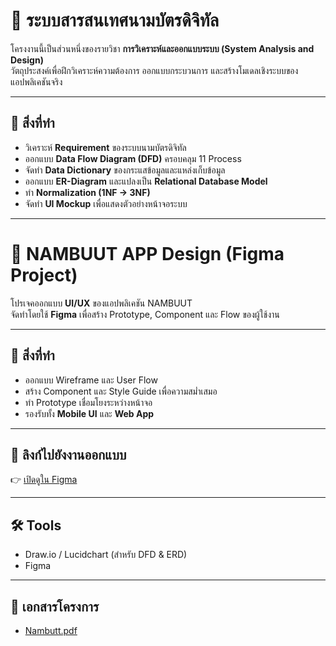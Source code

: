 # 📌 ระบบสารสนเทศนามบัตรดิจิทัล  

โครงงานนี้เป็นส่วนหนึ่งของรายวิชา **การวิเคราะห์และออกแบบระบบ (System Analysis and Design)**  
วัตถุประสงค์เพื่อฝึกวิเคราะห์ความต้องการ ออกแบบกระบวนการ และสร้างโมเดลเชิงระบบของแอปพลิเคชันจริง  

---

## 🎯 สิ่งที่ทำ
- วิเคราะห์ **Requirement** ของระบบนามบัตรดิจิทัล  
- ออกแบบ **Data Flow Diagram (DFD)** ครอบคลุม 11 Process  
- จัดทำ **Data Dictionary** ของกระแสข้อมูลและแหล่งเก็บข้อมูล  
- ออกแบบ **ER-Diagram** และแปลงเป็น **Relational Database Model**  
- ทำ **Normalization (1NF → 3NF)**  
- จัดทำ **UI Mockup** เพื่อแสดงตัวอย่างหน้าจอระบบ  

---

# 📱 NAMBUUT APP Design (Figma Project)

โปรเจคออกแบบ **UI/UX** ของแอปพลิเคชัน NAMBUUT  
จัดทำโดยใช้ **Figma** เพื่อสร้าง Prototype, Component และ Flow ของผู้ใช้งาน

---

## 🎯 สิ่งที่ทำ
- ออกแบบ Wireframe และ User Flow
- สร้าง Component และ Style Guide เพื่อความสม่ำเสมอ
- ทำ Prototype เชื่อมโยงระหว่างหน้าจอ
- รองรับทั้ง **Mobile UI** และ **Web App**

---

## 🔗 ลิงก์ไปยังงานออกแบบ
👉 [เปิดดูใน Figma](https://www.figma.com/design/dsOon1dN5dF4SriokJSXGg/NAMBUUT-APP-Design?m=auto&t=3IH0oK311WQtjHu1-6)

---
## 🛠️ Tools
- Draw.io / Lucidchart (สำหรับ DFD & ERD)
- Figma

---

## 📄 เอกสารโครงการ
- [Nambutt.pdf](Nambutt.pdf)  
